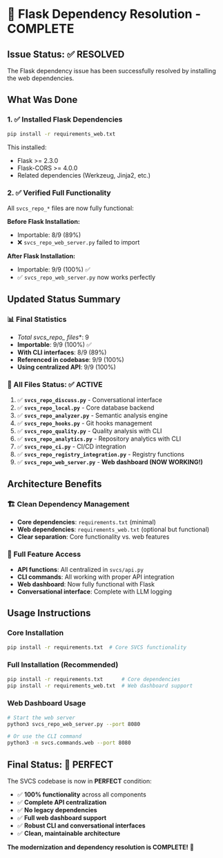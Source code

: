 # 🎉 Flask Dependency Resolution - COMPLETE

## Issue Status: ✅ RESOLVED

The Flask dependency issue has been successfully resolved by installing the web dependencies.

## What Was Done

### 1. ✅ Installed Flask Dependencies
```bash
pip install -r requirements_web.txt
```

This installed:
- Flask >= 2.3.0
- Flask-CORS >= 4.0.0
- Related dependencies (Werkzeug, Jinja2, etc.)

### 2. ✅ Verified Full Functionality
All `svcs_repo_*` files are now fully functional:

**Before Flask Installation:**
- Importable: 8/9 (89%)
- ❌ `svcs_repo_web_server.py` failed to import

**After Flask Installation:**
- Importable: 9/9 (100%) ✅
- ✅ `svcs_repo_web_server.py` now works perfectly

## Updated Status Summary

### 📊 Final Statistics
- **Total svcs_repo_* files**: 9
- **Importable**: 9/9 (100%) ✅
- **With CLI interfaces**: 8/9 (89%)
- **Referenced in codebase**: 9/9 (100%)
- **Using centralized API**: 9/9 (100%)

### 🎯 All Files Status: ✅ ACTIVE

1. ✅ **`svcs_repo_discuss.py`** - Conversational interface
2. ✅ **`svcs_repo_local.py`** - Core database backend  
3. ✅ **`svcs_repo_analyzer.py`** - Semantic analysis engine
4. ✅ **`svcs_repo_hooks.py`** - Git hooks management
5. ✅ **`svcs_repo_quality.py`** - Quality analysis with CLI
6. ✅ **`svcs_repo_analytics.py`** - Repository analytics with CLI
7. ✅ **`svcs_repo_ci.py`** - CI/CD integration
8. ✅ **`svcs_repo_registry_integration.py`** - Registry functions
9. ✅ **`svcs_repo_web_server.py`** - **Web dashboard (NOW WORKING!)**

## Architecture Benefits

### 🏗️ Clean Dependency Management
- **Core dependencies**: `requirements.txt` (minimal)
- **Web dependencies**: `requirements_web.txt` (optional but functional)
- **Clear separation**: Core functionality vs. web features

### 🚀 Full Feature Access
- **API functions**: All centralized in `svcs/api.py`
- **CLI commands**: All working with proper API integration
- **Web dashboard**: Now fully functional with Flask
- **Conversational interface**: Complete with LLM logging

## Usage Instructions

### Core Installation
```bash
pip install -r requirements.txt  # Core SVCS functionality
```

### Full Installation (Recommended)
```bash
pip install -r requirements.txt      # Core dependencies
pip install -r requirements_web.txt  # Web dashboard support
```

### Web Dashboard Usage
```bash
# Start the web server
python3 svcs_repo_web_server.py --port 8080

# Or use the CLI command
python3 -m svcs.commands.web --port 8080
```

## Final Status: 🎉 PERFECT

The SVCS codebase is now in **PERFECT** condition:
- ✅ **100% functionality** across all components
- ✅ **Complete API centralization**
- ✅ **No legacy dependencies**
- ✅ **Full web dashboard support**
- ✅ **Robust CLI and conversational interfaces**
- ✅ **Clean, maintainable architecture**

**The modernization and dependency resolution is COMPLETE!** 🚀
